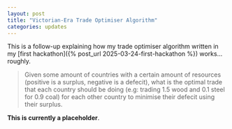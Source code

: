 ```yaml
---
layout: post
title: "Victorian-Era Trade Optimiser Algorithm"
categories: updates
---
```


This is a follow-up explaining how my trade optimiser algorithm written in my [first hackathon]({% post_url 2025-03-24-first-hackathon %}) works... roughly.

> Given some amount of countries with a certain amount of resources (positive is a surplus, negative is a defecit), what is the optimal trade that each country should be doing (e.g: trading 1.5 wood and 0.1 steel for 0.9 coal) for each other country to minimise their defecit using their surplus.

**This is currently a placeholder**.

<!--
Essentially, rather than trying to solve for an optimal strategy outright immediately like I was attempting to with my game theory approach, I instead generate $N$ traders for every country that the source country is trading to, all with really stupid initial trades.

A 'trade' is just an array representing the percentage amount of each resource that it will try to buy from the seller, $(s_1, s_2, \cdots, s_n)$. Each trader is assumed to be an 'average' trader of the country, so their 'inventory' is equal to their origin countries resources $(r_1, r_2, \cdots, r_n)$.

First we then need a way to calculate the 'percieved value' of a resource. In my model, I base this off of the defecit to surplus ratio of that resource. That is, if trader $A$ is trading with country $B$, $B$ places a low value on items that have a high surplus (if $B$ has 1000 iron, but only 10 wood, it would value wood over iron, naturally).

If we just directly base it off of defecits however, we run into a problem if a country has no resource in defecit, which would apparently mean it wouldn't trade at all since the ratio would never be negative. To fix this, I 'normalize' all resources of a country by subtracting their mean (we are assuming a zero-sum game here), so if a country is inputted by the user to have resources $(r_1, r_2, \cdots, r_n)$, then the internal resources used to calculate percieved value in the algorithm are actually,

$$
\bar{r} = \frac{r_1 + r_2 + \cdots + r_n}{n}, \ \left( r_1 - \bar{r}, r_2 - \bar{r}, \cdots, r_n - \bar{r} \right)
$$

This ensures that there is *at least one* resource that is in an 'internal defecit'. What this means in practice is that even countries with visibly no defecit will still try to use the resources they have more of to stabilise the resources that they have less of. Economics!

Moving on, since either side views the trade as being of equal value, we can derive the following for a trader $A$ making a deal with country $B$,

$$
\sum_{k=1}^{n}{P_B(k) \cdot t_k} = \sum_{k=1}^{n}{P_A(k) \cdot s_k}
$$

Where $P_X(k)$ is the percieved value function of resource $k$ by $X$, and $t_k$ is the percentage of $A$'s goods it's going to sell to $B$ to get back what it wants (similar to $s_k$ but in reverse),

We can then solve for $t_k$,

$$
t_k = \frac{P_A(k)}{P_B(k)} \cdot s_k
$$

So the discrete amount of goods that the trader is going to lose, $T_k$, and gain, $S_k$, are,

$$
\begin{cases}
T_k &= t_k r_k = s_k r_k \cdot \frac{P_A(k)}{P_B(k)} \\
S_k &= s_k r_k
\end{cases}
$$

Remember that there is an artificial limit that $T_k$ cannot be greater than $r_k$, since the trader can't trade more than he currently has, so we have to clamp it to be equal to or less than $r_k$.

So the amount of goods the trader is going to have by the end of the transaction, $r_k'$ is,

$$
r_k' = T_k - S_k = s_k r_k \cdot \frac{P_A(k)}{P_B(k)} - s_k r_k = \left[ s_k \left( \frac{P_A(k)}{P_B(k)} - 1 \right) \right] \cdot r_k
$$

For instance, one trader could have a randomly generated trade of 100 $r_1$, and nothing else. Then, they do this trade with their destination country and get back 1200 $r_2$. The country decides, like explained above, that 1 of the traders $r_1$ is worth 12 of its $r_2$, but the trader doesn't know this until the trade happens.

The traders 'output inventory' is then calculated - their inventory after the trade happens, using the equation shown above. From this output inventory, we then calculate it's percieved worth, $W$, to the country the trader came from based on the percieved value of each resource before the trade occurred. We do this for all of the traders. I'm going to use $P'(k)$ to denote the new percieved value of a resource $k$ and $P(k)$ to denote the old percieved value of resource $k$,

$$
W = \sum_1^n{r_k' \cdot P(k)}
$$

Out of those traders, we pick the one that had the most percieved worth. From this one, we generate $N$ children that all have the same trade percentages as them, but with small *randomly generated offsets*.

Then, we go around, sending $N$ the new improved traders out to each destination country again. And again, and again, and again. Each time finding the trader that generates the most profit possible. Eventually, we're going to settle on some maximum profit 'perfect trader' from which we can't get any better.

I believe that this does have the downside that we could land on a local maximum, rather than a global maximum - i.e: the traders could get stuck in a trade that is still really good, but not the potentially best (highest profit) trade ever.

As far as I know, this algorithm doesn't exist anywhere else, but I might be wrong. Let me know if something similar does exist.

It's been a lot of fun figuring this all out, and while I might not have got to complete it on time before we moved onto something else for the hackathon, I'm happy I figured it out later on regardless :).
-->
